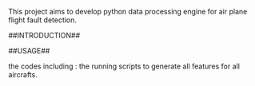This project aims to develop python data processing engine
for air plane flight fault detection.

##INTRODUCTION##

##USAGE##

the codes including : the running scripts to generate all features for all aircrafts.

